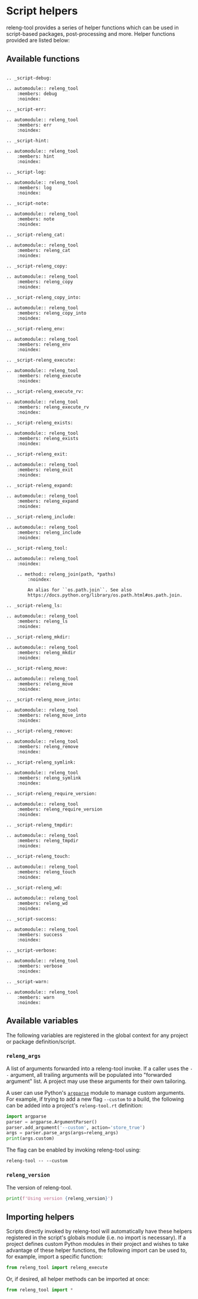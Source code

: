 # Script helpers

releng-tool provides a series of helper functions which can be used in
script-based packages, post-processing and more. Helper functions provided
are listed below:

## Available functions

```{eval-rst}

.. _script-debug:

.. automodule:: releng_tool
    :members: debug
    :noindex:

.. _script-err:

.. automodule:: releng_tool
    :members: err
    :noindex:

.. _script-hint:

.. automodule:: releng_tool
    :members: hint
    :noindex:

.. _script-log:

.. automodule:: releng_tool
    :members: log
    :noindex:

.. _script-note:

.. automodule:: releng_tool
    :members: note
    :noindex:

.. _script-releng_cat:

.. automodule:: releng_tool
    :members: releng_cat
    :noindex:

.. _script-releng_copy:

.. automodule:: releng_tool
    :members: releng_copy
    :noindex:

.. _script-releng_copy_into:

.. automodule:: releng_tool
    :members: releng_copy_into
    :noindex:

.. _script-releng_env:

.. automodule:: releng_tool
    :members: releng_env
    :noindex:

.. _script-releng_execute:

.. automodule:: releng_tool
    :members: releng_execute
    :noindex:

.. _script-releng_execute_rv:

.. automodule:: releng_tool
    :members: releng_execute_rv
    :noindex:

.. _script-releng_exists:

.. automodule:: releng_tool
    :members: releng_exists
    :noindex:

.. _script-releng_exit:

.. automodule:: releng_tool
    :members: releng_exit
    :noindex:

.. _script-releng_expand:

.. automodule:: releng_tool
    :members: releng_expand
    :noindex:

.. _script-releng_include:

.. automodule:: releng_tool
    :members: releng_include
    :noindex:

.. _script-releng_tool:

.. automodule:: releng_tool
    :noindex:

    .. method:: releng_join(path, *paths)
        :noindex:

        An alias for ``os.path.join``. See also
        https://docs.python.org/library/os.path.html#os.path.join.

.. _script-releng_ls:

.. automodule:: releng_tool
    :members: releng_ls
    :noindex:

.. _script-releng_mkdir:

.. automodule:: releng_tool
    :members: releng_mkdir
    :noindex:

.. _script-releng_move:

.. automodule:: releng_tool
    :members: releng_move
    :noindex:

.. _script-releng_move_into:

.. automodule:: releng_tool
    :members: releng_move_into
    :noindex:

.. _script-releng_remove:

.. automodule:: releng_tool
    :members: releng_remove
    :noindex:

.. _script-releng_symlink:

.. automodule:: releng_tool
    :members: releng_symlink
    :noindex:

.. _script-releng_require_version:

.. automodule:: releng_tool
    :members: releng_require_version
    :noindex:

.. _script-releng_tmpdir:

.. automodule:: releng_tool
    :members: releng_tmpdir
    :noindex:

.. _script-releng_touch:

.. automodule:: releng_tool
    :members: releng_touch
    :noindex:

.. _script-releng_wd:

.. automodule:: releng_tool
    :members: releng_wd
    :noindex:

.. _script-success:

.. automodule:: releng_tool
    :members: success
    :noindex:

.. _script-verbose:

.. automodule:: releng_tool
    :members: verbose
    :noindex:

.. _script-warn:

.. automodule:: releng_tool
    :members: warn
    :noindex:
```

## Available variables

The following variables are registered in the global context for any
project or package definition/script.

### `releng_args`

A list of arguments forwarded into a releng-tool invoke. If a caller uses
the `--` argument, all trailing arguments will be populated into
"forwarded argument" list. A project may use these arguments for their own
tailoring.

A user can use Python's [`argparse`][argparse] module to manage custom
arguments. For example, if trying to add a new flag `--custom` to a build,
the following can be added into a project's `releng-tool.rt` definition:

```python
import argparse
parser = argparse.ArgumentParser()
parser.add_argument('--custom', action='store_true')
args = parser.parse_args(args=releng_args)
print(args.custom)
```

The flag can be enabled by invoking releng-tool using:

```
releng-tool -- --custom
```

### `releng_version`

The version of releng-tool.

```python
print(f'Using version {releng_version}')
```

## Importing helpers

Scripts directly invoked by releng-tool will automatically have these helpers
registered in the script's globals module (i.e. no import is necessary). If a
project defines custom Python modules in their project and wishes to take
advantage of these helper functions, the following import can be used to, for
example, import a specific function:

```python
from releng_tool import releng_execute
```

Or, if desired, all helper methods can be imported at once:

```python
from releng_tool import *
```


[argparse]: https://docs.python.org/3/library/argparse.html

